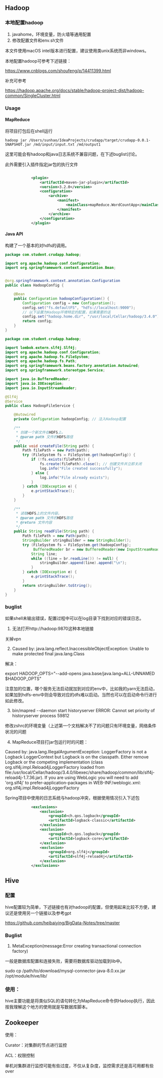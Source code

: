 ## Hadoop

### 本地配置hadoop

1. javahome，环境变量，防火墙等通用配置
2. 修改配置文件和env.sh文件

本文件使用macOS intel版本进行配置，建议使用类unix系统而非windows。

本地配置hadoop可参考下述链接：

https://www.cnblogs.com/shoufeng/p/14411399.html

补充可参考

https://hadoop.apache.org/docs/stable/hadoop-project-dist/hadoop-common/SingleCluster.html



### Usage

#### MapReduce

将项目打包后在shell运行

```shell
hadoop jar /Users/sunhao/IdeaProjects/crudapp/target/crudapp-0.0.1-SNAPSHOT.jar /md/input/input.txt /md/output1
```

这里可能会有hadoop和java日志系统不兼容问题，在下述buglist讨论。

此外需要引入插件指定jar包的执行文件

```xml

            <plugin>
                <artifactId>maven-jar-plugin</artifactId>
                <version>3.2.0</version>
                <configuration>
                    <archive>
                        <manifest>
                            <mainClass>mapReduce.WordCountApp</mainClass>
                        </manifest>
                    </archive>
                </configuration>
            </plugin>

```



#### Java API

构建了一个基本的对hdfs的调用。

```java
package com.student.crudapp.hadoop;

import org.apache.hadoop.conf.Configuration;
import org.springframework.context.annotation.Bean;


@org.springframework.context.annotation.Configuration
public class HadoopConfig {

    @Bean
    public Configuration hadoopConfiguration() {
        Configuration config = new Configuration();
        config.set("fs.defaultFS", "hdfs://localhost:9000");
        // 以下设置为Hadoop环境特定的配置，如果需要的话
        config.set("hadoop.home.dir", "/usr/local/Cellar/hadoop/3.4.0");
        return config;
    }
}
```



```java
package com.student.crudapp.hadoop;

import lombok.extern.slf4j.Slf4j;
import org.apache.hadoop.conf.Configuration;
import org.apache.hadoop.fs.FileSystem;
import org.apache.hadoop.fs.Path;
import org.springframework.beans.factory.annotation.Autowired;
import org.springframework.stereotype.Service;

import java.io.BufferedReader;
import java.io.IOException;
import java.io.InputStreamReader;

@Slf4j
@Service
public class HadoopFileService {

    @Autowired
    private Configuration hadoopConfig; // 注入Hadoop配置

    /**
     * 创建一个新文件在HDFS上。
     * @param path 文件的HDFS路径
     */
    public void createFile(String path) {
        Path filePath = new Path(path);
        try (FileSystem fs = FileSystem.get(hadoopConfig)) {
            if (!fs.exists(filePath)) {
                fs.create(filePath).close(); // 创建文件并立即关闭
                log.info("File created successfully");
            } else {
                log.info("File already exists");
            }
        } catch (IOException e) {
            e.printStackTrace();
        }
    }

    /**
     * 读取HDFS上的文件内容。
     * @param path 文件的HDFS路径
     * @return 文件内容
     */
    public String readFile(String path) {
        Path filePath = new Path(path);
        StringBuilder stringBuilder = new StringBuilder();
        try (FileSystem fs = FileSystem.get(hadoopConfig);
             BufferedReader br = new BufferedReader(new InputStreamReader(fs.open(filePath)))) {
            String line;
            while ((line = br.readLine()) != null) {
                stringBuilder.append(line).append("\n");
            }
        } catch (IOException e) {
            e.printStackTrace();
        }
        return stringBuilder.toString();
    }
}
```







### buglist

如果shell未输出错误，配置过程中可以在log目录下找到对应的错误日志。

1. 无法打开http://hadoop:9870这种本地链接

关掉vpn



2. Caused by: java.lang.reflect.InaccessibleObjectException: Unable to make protected final java.lang.Class 

解决：

export HADOOP_OPTS="--add-opens java.base/java.lang=ALL-UNNAMED $HADOOP_OPTS"

注意加的位置，哪个服务无法启动就加到对应的env中，比如我的yarn无法启动，如果加到hdfs-env中则会导致对应的dfs难以启动。当然也可以在启动命令行进行如此修改。



3. bin/mapred --daemon start historyserver ERROR: Cannot set priority of historyserver process 59812

修改zshrc的环境变量（上述第一个文档解决不了的问题只有环境变量，网络条件状况的问题



4. MapReduce项目打jar包运行时的问题：

Caused by: java.lang.IllegalArgumentException: LoggerFactory is not a Logback LoggerContext but Logback is on the classpath. Either remove Logback or the competing implementation (class org.slf4j.impl.Reload4jLoggerFactory loaded from file:/usr/local/Cellar/hadoop/3.4.0/libexec/share/hadoop/common/lib/slf4j-reload4j-1.7.36.jar). If you are using WebLogic you will need to add 'org.slf4j' to prefer-application-packages in WEB-INF/weblogic.xml: org.slf4j.impl.Reload4jLoggerFactory

Spring项目中使用的日志系统与hadoop冲突，根据使用情况引入下述包

```xml
            <exclusions>
                <exclusion>
                    <groupId>ch.qos.logback</groupId>
                    <artifactId>logback-classic</artifactId>
                </exclusion>
                <exclusion>
                    <groupId>ch.qos.logback</groupId>
                    <artifactId>logback-core</artifactId>
                </exclusion>
                <exclusion>
                    <groupId>org.slf4j</groupId>
                    <artifactId>slf4j-reload4j</artifactId>
                </exclusion>
            </exclusions>
```



## Hive

### 配置

hive配置较为简单，下述链接也有对hadoop的配置，但使用起来比较不方便，建议还是使用另一个链接以及参考gpt

https://github.com/heibaiying/BigData-Notes/tree/master

### Buglist

1. MetaException(message:Error creating transactional connection factory)

一般是数据库配置和连接失败，需要将数据库驱动加载到lib中。

sudo cp /path/to/download/mysql-connector-java-8.0.xx.jar /opt/module/hive/lib/



### 使用：

hive主要功能是将类似SQL的语句转化为MapReduce命令供Hadoop执行，因此按我理解这个地方的使用就是写数据库脚本。





## Zookeeper

使用：

Curator：对集群的节点进行监控

ACL：权限控制

单机对集群进行监控可能有些过度，不仅从复杂度，监控需求还是高可用都有些over



